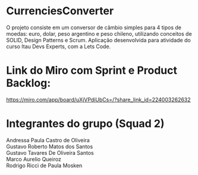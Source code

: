 # CurrenciesConverter
O projeto consiste em um conversor de câmbio simples para 4 tipos de moedas: euro, dolar, peso argentino e peso chileno, utilizando conceitos de SOLID, Design Patterns  e Scrum. Aplicação desenvolvida para atividade do curso Itau Devs Experts, com a Lets Code. 

# Link do Miro com Sprint e Product Backlog:
https://miro.com/app/board/uXjVPdiUbCs=/?share_link_id=224003262632

# Integrantes do grupo (Squad 2)
Andressa Paula Castro de Oliveira <br />
Gustavo Roberto Matos dos Santos  <br />
Gustavo Tavares De Oliveira Santos  <br />
Marco Aurelio Queiroz  <br />
Rodrigo Ricci de Paula Mosken

